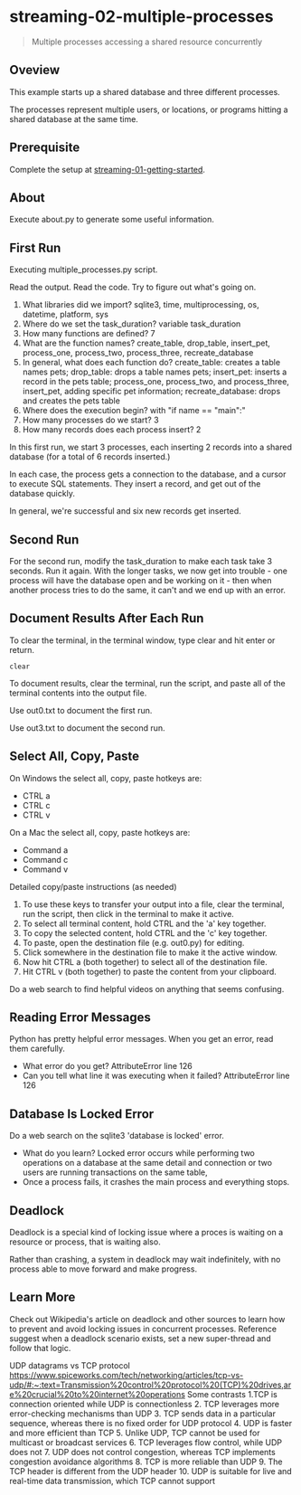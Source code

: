 # streaming-02-multiple-processes

> Multiple processes accessing a shared resource concurrently

## Oveview

This example starts up a shared database and three different processes.

The processes represent multiple users, or locations, or programs 
hitting a shared database at the same time. 

## Prerequisite

Complete the setup at [streaming-01-getting-started](https://github.com/denisecase/streaming-01-getting-started).

## About

Execute about.py to generate some useful information.

## First Run

Executing multiple_processes.py script.

Read the output. Read the code. 
Try to figure out what's going on. 

1. What libraries did we import?
    sqlite3, time, multiprocessing, os, datetime, platform, sys
1. Where do we set the task_duration?
    variable task_duration
1. How many functions are defined? 
    7
1. What are the function names? 
    create_table, drop_table, insert_pet, process_one, process_two, process_three, recreate_database
1. In general, what does each function do? 
    create_table: creates a table names pets; drop_table: drops a table names pets; insert_pet: inserts a record in the pets table; process_one,    process_two, and process_three, insert_pet, adding specific pet information; recreate_database: drops and creates the pets table
1. Where does the execution begin?
    with "if name == "main":"
1. How many processes do we start?
    3
1. How many records does each process insert?
    2

In this first run, we start 3 processes, 
each inserting 2 records into a shared database 
(for a total of 6 records inserted.)

In each case, the process gets a connection to the database, 
and a cursor to execute SQL statements.
They insert a record, and get out of the database quickly.

In general, we're successful and six new records get inserted. 

## Second Run

For the second run, modify the task_duration to make each task take 3 seconds. Run it again. 
With the longer tasks, we now get into trouble - 
one process will have the database open and be working on it - 
then when another process tries to do the same, it can't and 
we end up with an error. 

## Document Results After Each Run

To clear the terminal, in the terminal window, type clear and hit enter or return. 

`clear`

To document results, clear the terminal, run the script, and paste all of the terminal contents into the output file.

Use out0.txt to document the first run. 

Use out3.txt to document the second run.

## Select All, Copy, Paste

On Windows the select all, copy, paste hotkeys are:

- CTRL a 
- CTRL c 
- CTRL v 

On a Mac the select all, copy, paste hotkeys are:

- Command a
- Command c
- Command v

Detailed copy/paste instructions (as needed)

1. To use these keys to transfer your output into a file, 
clear the terminal, run the script, then click in the terminal to make it active.
1. To select all terminal content, hold CTRL and the 'a' key together. 
1. To copy the selected content, hold CTRL and the 'c' key together. 
1. To paste, open the destination file (e.g. out0.py) for editing.
1. Click somewhere in the destination file to make it the active window.
1. Now hit CTRL a (both together) to select all of the destination file.
1. Hit CTRL v (both together) to paste the content from your clipboard.

Do a web search to find helpful videos on anything that seems confusing. 

## Reading Error Messages

Python has pretty helpful error messages. 
When you get an error, read them carefully. 

- What error do you get?  AttributeError line 126
- Can you tell what line it was executing when it failed?
  AttributeError line 126

## Database Is Locked Error

Do a web search on the sqlite3 'database is locked' error.

- What do you learn? Locked error occurs while performing two operations on a database at the same detail and connection or two users are running transactions on the same table,
- Once a process fails, it crashes the main process and everything stops. 

## Deadlock

Deadlock is a special kind of locking issue where a proces 
is waiting on a resource or process, that is waiting also. 

Rather than crashing, a system in deadlock may wait indefinitely, 
with no process able to move forward and make progress.

## Learn More

Check out Wikipedia's article on deadlock and other sources to learn how to prevent and avoid locking issues in concurrent processes.  Reference suggest when a deadlock scenario exists, set a new super-thread and follow that logic.

UDP datagrams vs TCP protocol https://www.spiceworks.com/tech/networking/articles/tcp-vs-udp/#:~:text=Transmission%20control%20protocol%20(TCP)%20drives,are%20crucial%20to%20internet%20operations
Some contrasts
1.TCP is connection oriented while UDP is connectionless
2. TCP leverages more error-checking mechanisms than UDP
3. TCP sends data in a particular sequence, whereas there is no fixed order for UDP protocol
4. UDP is faster and more efficient than TCP 
5. Unlike UDP, TCP cannot be used for multicast or broadcast services 
6.  TCP leverages flow control, while UDP does not
7. UDP does not control congestion, whereas TCP implements congestion avoidance algorithms 
8. TCP is more reliable than UDP 
9. The TCP header is different from the UDP header 
10. UDP is suitable for live and real-time data transmission, which TCP cannot support 


